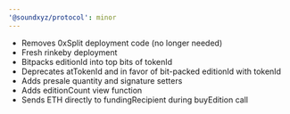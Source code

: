 ```yaml
---
'@soundxyz/protocol': minor
---
```


- Removes 0xSplit deployment code (no longer needed)
- Fresh rinkeby deployment
- Bitpacks editionId into top bits of tokenId
- Deprecates atTokenId and in favor of bit-packed editionId with tokenId
- Adds presale quantity and signature setters
- Adds editionCount view function
- Sends ETH directly to fundingRecipient during buyEdition call
